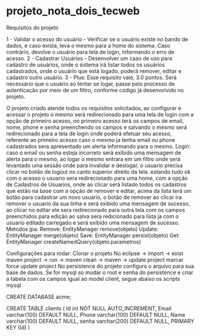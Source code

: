 # projeto_nota_dois_tecweb

Requisitos do projeto 

1 - Validar o acesso do usuário - Verificar se o usuário existe no bando de dados, e caso exista, leva o mesmo para a home do sistema. Caso contrário, devolve o usuário para tela de login, informando o erro de acesso.
2 - Cadastrar Usuários - Desenvolver um caso de uso para cadastro de usuários, onde o sistema irá listar todos os usuários cadastrados, onde o usuário que está logado, poderá remover, editar e cadastro outro usuário.
3 - Plus: Esse requisito vale, 3.0 pontos. Será necessário que o usuário ao tentar se logar, passe pelo processo de autenticação por meio de um filtro, conforme código já desenvolvido no projeto.

O projeto criado atende todos os requisitos solicitados, ao configurar e acessar o projeto o mesmo será redirecionado para uma tela de login com a opção de primeiro acesso, no primeiro acesso terá os campos de email, nome, phone e senha preenchendo os campos e salvando o mesmo será redirecionado para a tela de login onde poderá efetuar seu acesso, referente ao primeiro acesso caso o mesmo ja tenha email ou phone cadastrados sera apresentado um alerta informando para o mesmo.
Login: caso o email ou senha esteja incorreto será exibido uma mensagem de alerta para o mesmo, ao logar o mesmo entrara em um filtro onde será levantado uma sessão onde para invalidar e deslogar, o usuario precisa clicar no botão de logout no canto superior direito da tela. estando tudo ok com o acesso o usuario sera redirecionado para uma home, com a opção de Cadastros de Usuarios, onde ao clicar será listado todos os cadastros que estão na base com a opção de remover e editar, acima da lista terá um botão para cadastrar um novo usuario, o botão de remover ao clicar ira remover o usuario da sua linha e será exibido uma mensagem de sucesso, ao clicar no editar ele sera redirecionado para outra tela com os campos preenchidos para edição ao salva sera redicionado para lista ja com o usuario editado carregado e será exibido uma mensagem de sucesso.
Metodos jpa:
Remove: EntityManager remove(objeto)
Update: EntityManager merge(objeto)
Save: EntityManager persist(objeto)
Get: EntityManager createNamedQuery(objeto.parametros)

Configurações para rodar:
Clonar o projeto
No eclipse -> import -> exist maven project -> 
                         run -> maven clean -> 
                         maven -> update project marcar force update project
No persistence do projeto configura o arquivo para sua base de dados.
Se for mysql so mudar o root e senha do persistence e criar a tabela com os campos igual ao model client, segue abaixo os scripts mysql

CREATE DATABASE acme;

CREATE TABLE clients (
  Id int NOT NULL AUTO_INCREMENT,
  Email varchar(100) DEFAULT NULL,
  Phone varchar(100) DEFAULT NULL,
  Name varchar(100) DEFAULT NULL,
  senha varchar(200) DEFAULT NULL,
  PRIMARY KEY (Id)
) 

